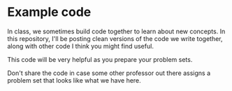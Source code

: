 # Example code

In class, we sometimes build code together to learn about new concepts. In this repository, I'll be posting clean versions of the code we write together, along with other code I think you might find useful.

This code will be very helpful as you prepare your problem sets.

Don't share the code in case some other professor out there assigns a problem set that looks like what we have here.
